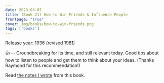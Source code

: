 ```yaml
---
date: 2023-03-07
title: (Book 21) How to Win Friends & Influence People
frontpage: "true"
cover: img/books/how-to-win-friends.png
tags: ['books']
---
```


Release year: 1936 (revised 1981)

👍 -- Groundbreaking for its time, and still relevant today. Good tips about how to listen to people and get them to think about your ideas. (Thanks Raymond for this recommendation!)

Read [the notes I wrote](/books/how-to-win-friends-and-influence-people.pdf) from this book.
